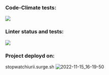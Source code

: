 ### Code-Climate tests:
<a href="https://codeclimate.com/github/iFoxtrot33/stopwatch/maintainability"><img src="https://api.codeclimate.com/v1/badges/c4b96e92f88f67ac459c/maintainability" /></a>

### Linter status and tests:
![](https://github.com/iFoxtrot33/stopwatch/actions/workflows/lintCheck.yml/badge.svg)

### Project deployd on:
stopwatchiurii.surge.sh
![2022-11-15_16-19-50](https://user-images.githubusercontent.com/102408798/201918442-a8208071-d53c-4c0e-a41f-45edf57eaec5.png)
